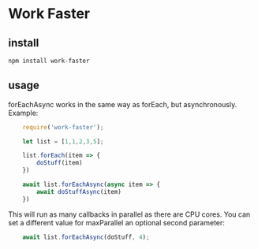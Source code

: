 # Work Faster

## install

```bash
npm install work-faster
```

## usage

forEachAsync works in the same way as forEach, but asynchronously. Example:

```javascript
	require('work-faster');

	let list = [1,1,2,3,5];

	list.forEach(item => {
		doStuff(item)
	})

	await list.forEachAsync(async item => {
		await doStuffAsync(item)
	})
```

This will run as many callbacks in parallel as there are CPU cores. You can set a different value for maxParallel an optional second parameter:

```javascript
	await list.forEachAsync(doStuff, 4);
```
